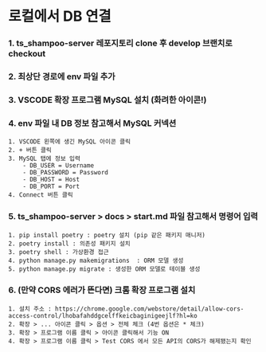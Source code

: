 # 로컬에서 DB 연결

### 1. ts_shampoo-server 레포지토리 clone 후 develop 브랜치로 checkout

### 2. 최상단 경로에 env 파일 추가

### 3. VSCODE 확장 프로그램 MySQL 설치 (화려한 아이콘!)

### 4. env 파일 내 DB 정보 참고해서 MySQL 커넥션

    1. VSCODE 왼쪽에 생긴 MySQL 아이콘 클릭
    2. + 버튼 클릭
    3. MySQL 탭에 정보 입력
        - DB_USER = Username
        - DB_PASSWORD = Password
        - DB_HOST = Host
        - DB_PORT = Port
    4. Connect 버튼 클릭

### 5. ts_shampoo-server > docs > start.md 파일 참고해서 명령어 입력

    1. pip install poetry : poetry 설치 (pip 같은 패키지 매니저)
    2. poetry install : 의존성 패키지 설치
    3. poetry shell : 가상환경 접근
    4. python manage.py makemigrations  : ORM 모델 생성
    5. python manage.py migrate : 생성한 ORM 모델로 테이블 생성

### 6. (만약 CORS 에러가 뜬다면) 크롬 확장 프로그램 설치

    1. 설치 주소 : https://chrome.google.com/webstore/detail/allow-cors-access-control/lhobafahddgcelffkeicbaginigeejlf?hl=ko
    2. 확장 > ... 아이콘 클릭 > 옵션 > 전체 체크 (4번 옵션은 * 체크)
    3. 확장 > 프로그램 이름 클릭 > 아이콘 클릭해서 기능 ON
    4. 확장 > 프로그램 이름 클릭 > Test CORS 에서 모든 API의 CORS가 해제됐는지 확인
